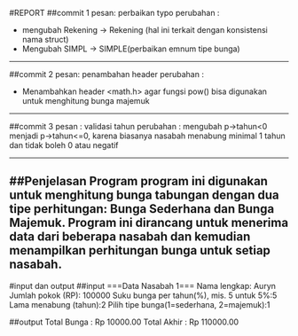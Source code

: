 #REPORT
##commit 1
pesan: perbaikan typo
perubahan :
- mengubah Rekening -> Rekening (hal ini terkait dengan konsistensi nama struct)
- Mengubah SIMPL -> SIMPLE(perbaikan emnum tipe bunga)

-----------------------------------------------------------------------------------------------

##commit 2
pesan: penambahan header
perubahan : 
- Menambahkan header <math.h> agar fungsi pow() bisa digunakan untuk menghitung bunga majemuk
-----------------------------------------------------------------------------------------------
##commit 3
pesan : validasi tahun
perubahan : mengubah p->tahun<0 menjadi p->tahun<=0, karena biasanya nasabah menabung minimal 1 tahun dan tidak boleh 0 atau negatif

-----------------------------------------------------------------------------------------------
##Penjelasan Program program ini digunakan untuk menghitung bunga tabungan dengan dua tipe perhitungan: Bunga Sederhana dan Bunga Majemuk. Program ini dirancang untuk menerima data dari beberapa nasabah dan kemudian menampilkan perhitungan bunga untuk setiap nasabah.
-----------------------------------------------------------------------------------------------
#input dan output
##input
===Data Nasabah 1===
Nama lengkap: Auryn
Jumlah pokok (RP): 100000
Suku bunga per tahun(%), mis. 5 untuk 5%:5
Lama menabung (tahun):2
Pilih tipe bunga(1=sederhana, 2=majemuk):1

##output
Total Bunga : Rp 10000.00
Total Akhir : Rp 110000.00